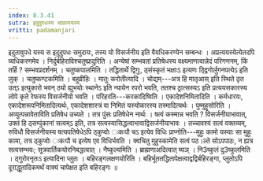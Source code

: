 ```yaml
---
index: 8.3.41
sutra: इदुदुपधस्य चाप्रत्ययस्य
vritti: padamanjari
---
```


 इदुतावुपधे यस्य स इदुदुपधः समुदायः, तस्य यो विसर्जनीय इति वैयधिकरण्येन सम्बन्धः । अप्रत्ययस्येत्येतदपि व्यधिकरणमेव । निर्दुर्बहिराविश्चतुष्प्रादुरिति । अन्येषां सम्भवतां प्रतिषेधस्य वक्ष्यमाणत्वान्नेदं परिगणनम्, किं तर्हि ? सम्भवप्रदर्शनम् । चतुष्कपालमिति । तद्धितार्थे द्विगुः, ठ्संस्कृतं भक्षाःऽ इत्यणः ठ्द्विगोर्लुगनपत्येऽ इति लुक् । चतुष्कण्टकमिति । बहुव्रीहिः । मातुः करोतीत्यादि । चोद्यम्---अत्र हि मातृआस् इति स्थिते ठृत उत्ऽ इत्युकारो भवन् ठ्यो ह्युभयोः स्थानेऽ इति न्यायेन रपरो भवति, ततश्च ठ्रात्सस्यऽ इति प्रत्ययसकारस्य लोपे कृते रेफस्य विसर्जनीयो भवति । परिहरति---करकादिष्विति । एकादेशनिमितादिति । कर्मधारयः, एकादेशरूपनिमितादित्यर्थः, एकादेशशास्त्रं वा निमितं यस्योकारस्य तस्मादित्यर्थः । पुम्मुहुसोरिति । अव्युत्पन्नावेताविति प्रतिषेध उच्यते । तत्र पुंसः प्रतिषेधेन नार्थः । षत्वं कस्मान्न भवति ? विसर्जनीयाभावात्, उक्तं हि ठ्सम्पुंकानां सत्वम्ऽ इति, तत्र सत्वस्यासिद्धत्वाभावाद्विसर्जनीयाभावः । तच्चावश्यं सत्वं वक्तव्यम्, रुविधौ विसर्जनीयस्य षत्यपतिषेधेऽपि ठ्कुप्वोः ःकःपौ चऽ इत्येव विधिः प्राप्नोति---मुहुः कामो यस्याः सा मुहुः कामा, तत्र ठ्कुप्वोः ःकःपौ च इत्येष एव विधिर्भवति । क्वचितु मुहुस्कामेति सत्वं पठ।ल्ते सोऽपपाठः, न ह्यत्र सत्वसम्भवः; सूत्रवार्तिकयोरनिबद्धत्वात् । नैष्कुल्यमिति । ब्राह्मणाअदित्वात् ष्यञ् । नि3ष्कुलं दु3ष्कुलमिति । ठ्गुरोरनृतःऽ इत्यादिना प्लुतः । बहिरङ्गलक्षणयोरिति । बहिर्भूततद्धितापेक्षत्वाद्वद्विर्बहिरङ्गा, प्लुतोऽपि दूराद्धूतादिकमर्थं वाक्यं चापेक्षत इति बहिरङ्गः ॥